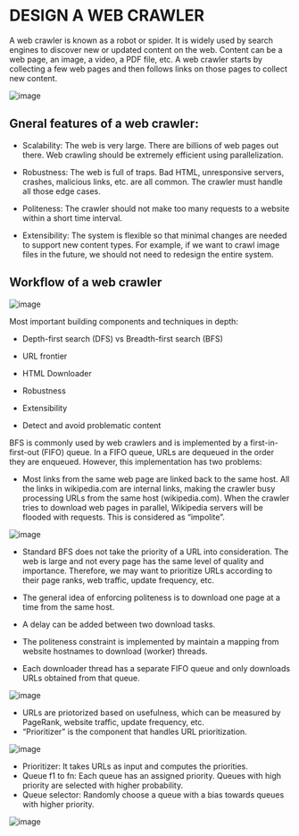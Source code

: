 # DESIGN A WEB CRAWLER

A web crawler is known as a robot or spider. It is widely used by search engines to discover new or updated content on the web. Content can be a web page, an image, a video, a PDF file, etc. A web crawler starts by collecting a few web pages and then follows links on those pages to collect new content. 

![image](https://user-images.githubusercontent.com/23625821/133965293-0d59d9e2-399d-4da2-aff3-67096ffe6136.png)

## Gneral features of a web crawler: 

- Scalability: The web is very large. There are billions of web pages out there. Web crawling should be extremely efficient using parallelization.
- Robustness: The web is full of traps. Bad HTML, unresponsive servers, crashes, malicious links, etc. are all common. The crawler must handle all those edge cases.

- Politeness: The crawler should not make too many requests to a website within a short time interval.
- Extensibility: The system is flexible so that minimal changes are needed to support new content types. For example, if we want to crawl image files in the future, we should not need to redesign the entire system.


## Workflow of a web crawler 

![image](https://user-images.githubusercontent.com/23625821/133965738-e1e85023-2646-49b0-9cf5-44335c4948d1.png)

Most important building components and techniques in depth:

- Depth-first search (DFS) vs Breadth-first search (BFS)
- URL frontier
- HTML Downloader

- Robustness
- Extensibility
- Detect and avoid problematic content

BFS is commonly used by web crawlers and is implemented by a first-in-first-out (FIFO) queue. In a FIFO queue, URLs are dequeued in the order they are enqueued. However, this implementation has two problems:

- Most links from the same web page are linked back to the same host. All the links in wikipedia.com are internal links, making the crawler busy processing URLs
from the same host (wikipedia.com). When the crawler tries to download web pages in parallel, Wikipedia servers will be flooded with requests. This is considered as “impolite”.

![image](https://user-images.githubusercontent.com/23625821/134113148-8a54f111-5154-41ea-8643-b74781e74e6e.png)

- Standard BFS does not take the priority of a URL into consideration. The web is large and not every page has the same level of quality and importance. Therefore, we may want to prioritize URLs according to their page ranks, web traffic, update frequency, etc.

- The general idea of enforcing politeness is to download one page at a time from the same host. 
- A delay can be added between two download tasks. 

- The politeness constraint is implemented by maintain a mapping from website hostnames to download (worker) threads.
- Each downloader thread has a separate FIFO queue and only downloads URLs obtained from that queue.

![image](https://user-images.githubusercontent.com/23625821/134287549-ac6e4a38-a5c0-4a6c-ae92-df3f8bff60f5.png)

- URLs are priotorized based on usefulness, which can be measured by PageRank, website traffic, update frequency, etc. 
- “Prioritizer” is the component that handles URL prioritization.
 
![image](https://user-images.githubusercontent.com/23625821/134287758-b52ca888-be1c-4bde-9330-baa3107c613d.png)

- Prioritizer: It takes URLs as input and computes the priorities.
- Queue f1 to fn: Each queue has an assigned priority. Queues with high priority are selected with higher probability.
- Queue selector: Randomly choose a queue with a bias towards queues with higher priority.

![image](https://user-images.githubusercontent.com/23625821/134287891-aee3cc4e-c067-413c-aa61-dd663509dfa8.png)














